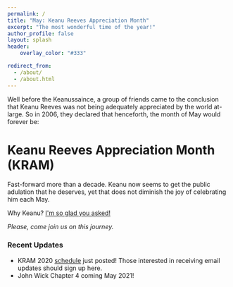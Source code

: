```yaml
---
permalink: /
title: "May: Keanu Reeves Appreciation Month"
excerpt: "The most wonderful time of the year!"
author_profile: false
layout: splash
header:
    overlay_color: "#333"

redirect_from:
  - /about/
  - /about.html
---
```

Well before the Keanussaince, a group of friends came to the conclusion that Keanu Reeves was not being adequately appreciated by the world at-large. So in 2006, they declared that henceforth, the month of May would forever be:

# Keanu Reeves Appreciation Month (KRAM)

Fast-forward more than a decade. Keanu now seems to get the public adulation that he deserves, yet that does not diminish the joy of celebrating him each May.

Why Keanu? [I'm so glad you asked!](/posts/why_keanu/)

*Please, come join us on this journey.*

### Recent Updates

- KRAM 2020 [schedule](/kram2020/) just posted! Those interested in receiving email updates should sign up here.
- John Wick Chapter 4 coming May 2021!
